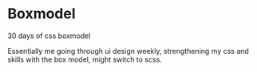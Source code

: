 # Boxmodel
30 days of css boxmodel  


Essentially me going through ui design weekly, strengthening my css and skills with the box model, might switch to scss.


